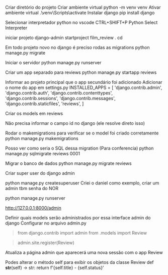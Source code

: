 Criar diretório do projeto
Criar ambiente virtual
python -m venv venv
Ativar ambiente virtual
.\venv\Scripts\activate
Instalar django
pip install django

Selecionar interpretador python no vscode
CTRL+SHIFT+P Python Select Interpreter

iniciar projeto
django-admin startproject film_review .
cd

Em todo projeto novo no django é preciso rodas as migrations
python manage.py migrate

Iniciar o servidor
python manage.py runserver

Criar um app separado para reviews
python manage.py startapp reviews

Informar ao projeto principal que o app secundário foi adicionado 
Adicionar o nome do app em settings.py
INSTALLED_APPS = [
    'django.contrib.admin',
    'django.contrib.auth',
    'django.contrib.contenttypes',
    'django.contrib.sessions',
    'django.contrib.messages',
    'django.contrib.staticfiles',
    'reviews',
]

Criar os models em reviews

Não precisa informar o campo id no django (ele resolve direto isso)


Rodar o makemigrations para verificar se o model foi criado corretamente
python manage.py makemigrations

Posso ver como seria o SQL dessa migration (Para conferencia)
python manage.py sqlmigrate reviews 0001

Migrar o banco de dados
python manage.py migrate reviews



Criar super user do django admin

python manage.py createsuperuser 
Criei o daniel como exemplo, criar um admin tbm senha do NOR

python manage.py runserver  

http://127.0.0.1:8000/admin


Definir quais models serão administrados por essa interface admin do django
Configurar no arquivo admin.py


> from django.contrib import admin
> from .models import Review

> admin.site.register(Review)

Atualiza a página admin que aparecerá uma nova sessão com o app Review

Podes alterar o método self para exibir os objetos da classe Review
    def __str__(self) -> str:
        return f'{self.title} - {self.status}'
